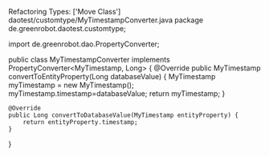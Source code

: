 Refactoring Types: ['Move Class']
daotest/customtype/MyTimestampConverter.java
package de.greenrobot.daotest.customtype;

import de.greenrobot.dao.PropertyConverter;

public class MyTimestampConverter implements PropertyConverter<MyTimestamp, Long> {
    @Override
    public MyTimestamp convertToEntityProperty(Long databaseValue) {
        MyTimestamp myTimestamp = new MyTimestamp();
        myTimestamp.timestamp=databaseValue;
        return myTimestamp;
    }

    @Override
    public Long convertToDatabaseValue(MyTimestamp entityProperty) {
        return entityProperty.timestamp;
    }
}
